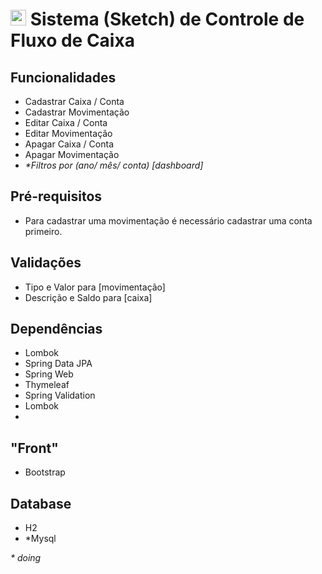 # <img width="25px" src="https://user-images.githubusercontent.com/50770601/136637067-f78114ec-3fd5-42bd-b919-c47abcc4bd5e.png"/>  Sistema (Sketch) de Controle de Fluxo de Caixa

## Funcionalidades


- Cadastrar Caixa / Conta
- Cadastrar Movimentação
- Editar Caixa / Conta
- Editar Movimentação
- Apagar Caixa / Conta
- Apagar Movimentação
- <em>*Filtros por (ano/ mês/ conta)  [dashboard] </em>

## Pré-requisitos
- Para cadastrar uma movimentação é necessário cadastrar uma conta primeiro.

## Validações
- Tipo e Valor para [movimentação]
- Descrição e Saldo para [caixa]

## Dependências
- Lombok
- Spring Data JPA
- Spring Web 
- Thymeleaf
- Spring Validation
- Lombok
- 
## "Front"
- Bootstrap

## Database
- H2
- *Mysql


<em> * doing</em>
